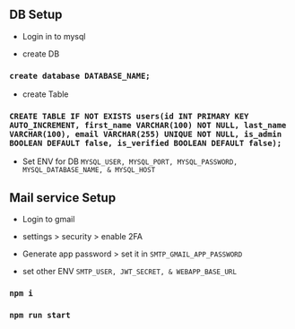 ## DB Setup

- Login in to mysql

- create DB

### `create database DATABASE_NAME;`

- create Table

### `CREATE TABLE IF NOT EXISTS users(id INT PRIMARY KEY AUTO_INCREMENT, first_name VARCHAR(100) NOT NULL, last_name VARCHAR(100), email VARCHAR(255) UNIQUE NOT NULL, is_admin BOOLEAN DEFAULT false, is_verified BOOLEAN DEFAULT false);`

- Set ENV for DB `MYSQL_USER, MYSQL_PORT, MYSQL_PASSWORD, MYSQL_DATABASE_NAME, & MYSQL_HOST`

## Mail service Setup

- Login to gmail

- settings > security > enable 2FA

- Generate app password > set it in `SMTP_GMAIL_APP_PASSWORD`

- set other ENV `SMTP_USER, JWT_SECRET, & WEBAPP_BASE_URL`

### `npm i`

### `npm run start`
